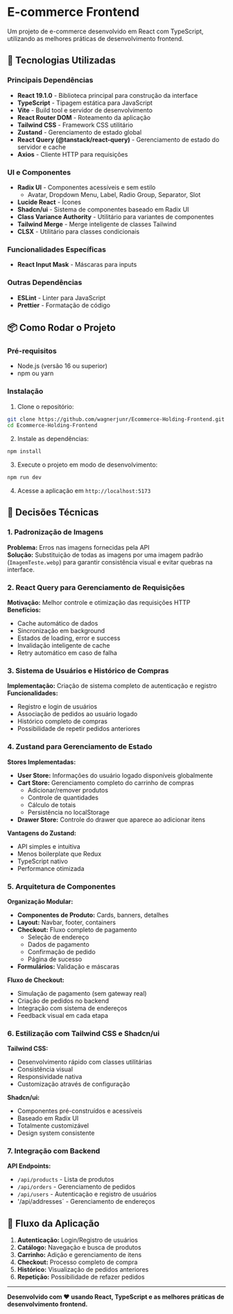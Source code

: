       
# E-commerce Frontend

Um projeto de e-commerce desenvolvido em React com TypeScript, utilizando as melhores práticas de desenvolvimento frontend.

## 🚀 Tecnologias Utilizadas

### Principais Dependências

- **React 19.1.0** - Biblioteca principal para construção da interface
- **TypeScript** - Tipagem estática para JavaScript
- **Vite** - Build tool e servidor de desenvolvimento
- **React Router DOM** - Roteamento da aplicação
- **Tailwind CSS** - Framework CSS utilitário
- **Zustand** - Gerenciamento de estado global
- **React Query (@tanstack/react-query)** - Gerenciamento de estado do servidor e cache
- **Axios** - Cliente HTTP para requisições

### UI e Componentes

- **Radix UI** - Componentes acessíveis e sem estilo
  - Avatar, Dropdown Menu, Label, Radio Group, Separator, Slot
- **Lucide React** - Ícones
- **Shadcn/ui** - Sistema de componentes baseado em Radix UI
- **Class Variance Authority** - Utilitário para variantes de componentes
- **Tailwind Merge** - Merge inteligente de classes Tailwind
- **CLSX** - Utilitário para classes condicionais

### Funcionalidades Específicas

- **React Input Mask** - Máscaras para inputs

### Outras Dependências
- **ESLint** - Linter para JavaScript
- **Prettier** - Formatação de código


## 📦 Como Rodar o Projeto

### Pré-requisitos

- Node.js (versão 16 ou superior)
- npm ou yarn

### Instalação

1. Clone o repositório:
```bash
git clone https://github.com/wagnerjunr/Ecommerce-Holding-Frontend.git
cd Ecommerce-Holding-Frontend
```

2. Instale as dependências:
```bash
npm install
```

3. Execute o projeto em modo de desenvolvimento:
```bash
npm run dev
```

4. Acesse a aplicação em `http://localhost:5173`


## 🎯 Decisões Técnicas

### 1. Padronização de Imagens
**Problema:** Erros nas imagens fornecidas pela API  
**Solução:** Substituição de todas as imagens por uma imagem padrão (`ImagemTeste.webp`) para garantir consistência visual e evitar quebras na interface.

### 2. React Query para Gerenciamento de Requisições
**Motivação:** Melhor controle e otimização das requisições HTTP  
**Benefícios:**
- Cache automático de dados
- Sincronização em background
- Estados de loading, error e success
- Invalidação inteligente de cache
- Retry automático em caso de falha

### 3. Sistema de Usuários e Histórico de Compras
**Implementação:** Criação de sistema completo de autenticação e registro  
**Funcionalidades:**
- Registro e login de usuários
- Associação de pedidos ao usuário logado
- Histórico completo de compras
- Possibilidade de repetir pedidos anteriores

### 4. Zustand para Gerenciamento de Estado
**Stores Implementadas:**
- **User Store:** Informações do usuário logado disponíveis globalmente
- **Cart Store:** Gerenciamento completo do carrinho de compras
  - Adicionar/remover produtos
  - Controle de quantidades
  - Cálculo de totais
  - Persistência no localStorage
- **Drawer Store:** Controle do drawer que aparece ao adicionar itens

**Vantagens do Zustand:**
- API simples e intuitiva
- Menos boilerplate que Redux
- TypeScript nativo
- Performance otimizada

### 5. Arquitetura de Componentes
**Organização Modular:**
- **Componentes de Produto:** Cards, banners, detalhes
- **Layout:** Navbar, footer, containers
- **Checkout:** Fluxo completo de pagamento
  - Seleção de endereço
  - Dados de pagamento
  - Confirmação de pedido
  - Página de sucesso
- **Formulários:** Validação e máscaras

**Fluxo de Checkout:**
- Simulação de pagamento (sem gateway real)
- Criação de pedidos no backend
- Integração com sistema de endereços
- Feedback visual em cada etapa

### 6. Estilização com Tailwind CSS e Shadcn/ui
**Tailwind CSS:**
- Desenvolvimento rápido com classes utilitárias
- Consistência visual
- Responsividade nativa
- Customização através de configuração

**Shadcn/ui:**
- Componentes pré-construídos e acessíveis
- Baseado em Radix UI
- Totalmente customizável
- Design system consistente

### 7. Integração com Backend
**API Endpoints:**
- `/api/products` - Lista de produtos
- `/api/orders` - Gerenciamento de pedidos
- `/api/users` - Autenticação e registro de usuários
- '/api/addresses` - Gerenciamento de endereços

## 🔄 Fluxo da Aplicação

1. **Autenticação:** Login/Registro de usuários
2. **Catálogo:** Navegação e busca de produtos
3. **Carrinho:** Adição e gerenciamento de itens
4. **Checkout:** Processo completo de compra
5. **Histórico:** Visualização de pedidos anteriores
6. **Repetição:** Possibilidade de refazer pedidos

---

**Desenvolvido com ❤️ usando React, TypeScript e as melhores práticas de desenvolvimento frontend.**
        
